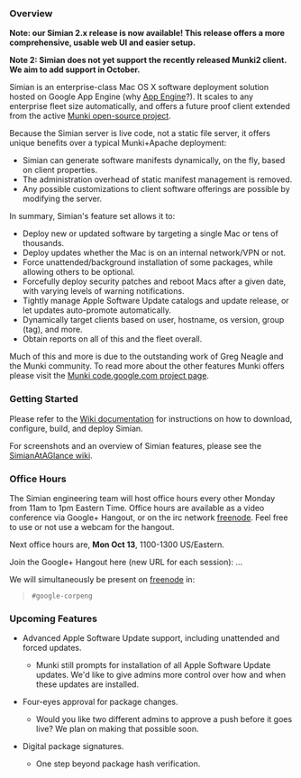 ### Overview

**Note: our Simian 2.x release is now available! This release offers a more comprehensive, usable web UI and easier setup.**

**Note 2: Simian does not yet support the recently released Munki2 client.  We aim to add support in October.**

Simian is an enterprise-class Mac OS X software deployment solution hosted on Google App Engine (why [App Engine](../../wiki/AppEngineAtAGlance)?). It scales to any enterprise fleet size automatically, and offers a future proof client extended from the active [Munki open-source project](http://code.google.com/p/munki).

Because the Simian server is live code, not a static file server, it offers unique benefits over a typical Munki+Apache deployment:
  * Simian can generate software manifests dynamically, on the fly, based on client properties.
  * The administration overhead of static manifest management is removed.
  * Any possible customizations to client software offerings are possible by modifying the server.

In summary, Simian's feature set allows it to:
  * Deploy new or updated software by targeting a single Mac or tens of thousands.
  * Deploy updates whether the Mac is on an internal network/VPN or not.
  * Force unattended/background installation of some packages, while allowing others to be optional.
  * Forcefully deploy security patches and reboot Macs after a given date, with varying levels of warning notifications.
  * Tightly manage Apple Software Update catalogs and update release, or let updates auto-promote automatically.
  * Dynamically target clients based on user, hostname, os version, group (tag), and more.
  * Obtain reports on all of this and the fleet overall.

Much of this and more is due to the outstanding work of Greg Neagle and the Munki community.  To read more about the other features Munki offers please visit the [Munki code.google.com project page](http://code.google.com/p/munki).

### Getting Started

Please refer to the [Wiki documentation](../../wiki/AdminSetup) for instructions on how to download, configure, build, and deploy Simian.

For screenshots and an overview of Simian features, please see the [SimianAtAGlance wiki](../../wiki/SimianAtAGlance).

### Office Hours

The Simian engineering team will host office hours every other Monday from 11am to 1pm Eastern Time. Office hours are available as a video conference via Google+ Hangout, or on the irc network [freenode](http://freenode.net). Feel free to use or not use a webcam for the hangout.

Next office hours are, **Mon Oct 13**, 1100-1300 US/Eastern.

Join the Google+ Hangout here (new URL for each session):  ...

We will simultaneously be present on [freenode](http://freenode.net/) in:

> ` #google-corpeng `

### Upcoming Features

  * Advanced Apple Software Update support, including unattended and forced updates.
    * Munki still prompts for installation of all Apple Software Update updates. We'd like to give admins more control over how and when these updates are installed.

  * Four-eyes approval for package changes.
    * Would you like two different admins to approve a push before it goes live? We plan on making that possible soon.

  * Digital package signatures.
    * One step beyond package hash verification.
